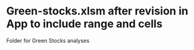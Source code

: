 # Green-stocks.xlsm after revision in App to include range and cells

Folder for Green Stocks analyses
